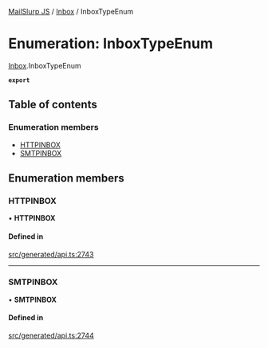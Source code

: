 [MailSlurp JS](../README.md) / [Inbox](../modules/Inbox.md) / InboxTypeEnum

# Enumeration: InboxTypeEnum

[Inbox](../modules/Inbox.md).InboxTypeEnum

**`export`**

## Table of contents

### Enumeration members

- [HTTPINBOX](Inbox.InboxTypeEnum.md#httpinbox)
- [SMTPINBOX](Inbox.InboxTypeEnum.md#smtpinbox)

## Enumeration members

### HTTPINBOX

• **HTTPINBOX**

#### Defined in

[src/generated/api.ts:2743](https://github.com/mailslurp/mailslurp-client/blob/f0f645f/src/generated/api.ts#L2743)

___

### SMTPINBOX

• **SMTPINBOX**

#### Defined in

[src/generated/api.ts:2744](https://github.com/mailslurp/mailslurp-client/blob/f0f645f/src/generated/api.ts#L2744)
